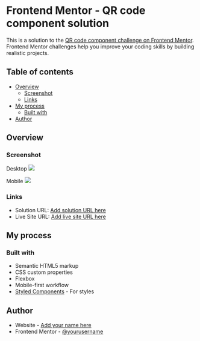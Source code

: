 # Frontend Mentor - QR code component solution

This is a solution to the [QR code component challenge on Frontend Mentor](https://www.frontendmentor.io/challenges/qr-code-component-iux_sIO_H). Frontend Mentor challenges help you improve your coding skills by building realistic projects. 

## Table of contents

- [Overview](#overview)
  - [Screenshot](#screenshot)
  - [Links](#links)
- [My process](#my-process)
  - [Built with](#built-with)
- [Author](#author)


## Overview

### Screenshot
Desktop
![](https://imgur.com/a/lWzg2aq)

Mobile
![](https://imgur.com/a/HdyoIvl)


### Links

- Solution URL: [Add solution URL here](https://github.com/frankazevallos/QR-code)
- Live Site URL: [Add live site URL here](https://your-live-site-url.com)

## My process

### Built with

- Semantic HTML5 markup
- CSS custom properties
- Flexbox
- Mobile-first workflow
- [Styled Components](https://styled-components.com/) - For styles



## Author

- Website - [Add your name here](https://github.com/frankazevallos/)
- Frontend Mentor - [@yourusername](https://www.frontendmentor.io/profile/frankazevallos)


